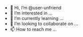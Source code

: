 - 👋 Hi, I’m @user-unfriend
- 👀 I’m interested in ...
- 🌱 I’m currently learning ...
- 💞️ I’m looking to collaborate on ...
- 📫 How to reach me ...

<!---
user-unfriend/user-unfriend is a ✨ special ✨ repository because its `README.md` (this file) appears on your GitHub profile.
You can click the Preview link to take a look at your changes.
--->

